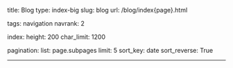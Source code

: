 title: Blog
type: index-big
slug: blog
url: /blog/index{page}.html

tags: navigation
navrank: 2

index:
    height: 200
    char_limit: 1200

pagination:
    list: page.subpages
    limit: 5
    sort_key: date
    sort_reverse: True

---
